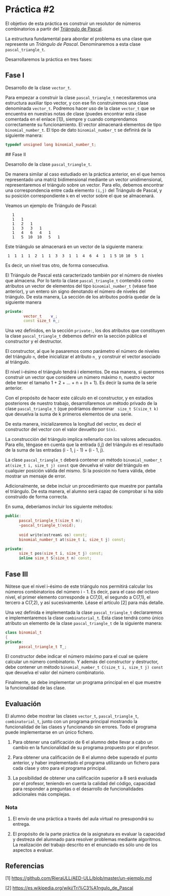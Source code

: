 # Práctica #2

El objetivo de esta práctica es construir un resolutor de números combinatorios a partir del [Triángulo de Pascal](https://es.wikipedia.org/wiki/Tri%C3%A1ngulo_de_Pascal).

La estructura fundamental para abordar el problema es una clase que represente un *Triángulo de Pascal*. Denominaremos a esta clase ```pascal_triangle_t```.

Desarrollaremos la práctica en tres fases:

## Fase I

Desarrollo de la clase ```vector_t```.

Para empezar a construir la clase ```pascal_triangle_t```  necesitaremos una estructura auxiliar tipo vector, y con ese fin construiremos una clase denominada ```vector_t```. Podremos hacer uso de la clase ```vector_t``` que se encuentra en nuestras notas de clase (puedes encontrar esta clase comentada en el enlace [1]), siempre y cuando comprendamos correctamente su funcionamiento. El vector almacenará elementos de tipo ```binomial_number_t```. El tipo de dato ```binomial_number_t``` se definirá de la siguiente manera:

```cpp
typedef unsigned long binomial_number_t;
```

## Fase II

Desarrollo de la clase ```pascal_triangle_t```.

De manera similar al caso estudiado en la práctica anterior, en el que hemos representado una matriz bidimensional mediante un vector unidimensional, representaremos el triángulo sobre un vector. Para ello, debemos encontrar una correspondencia entre cada elemento  ```(i,j)``` del Triángulo de Pascal, y su posición correspondiente  ```k``` en el vector sobre el que se almacenará.

Veamos un ejemplo de Triángulo de Pascal:

```
   1  
   1   1
   1   2   1
   1   3   3   1
   1   4   6   4   1
   1   5  10  10   5   1
```

Este triángulo se almacenará en un vector de la siguiente manera:

```
 1  1  1  1  2  1  1  3  3  1  1  4  6  4  1  1 5 10 10  5  1
```
Es decir, un nivel tras otro, de forma consecutiva.

El Triángulo de Pascal está caracterizado también por el número de niveles que almacena. Por lo tanto la clase ```pascal_triangle_t``` contendrá como atributos un vector de elementos del tipo ```binomial_number_t``` (véase fase anterior), y un entero sin signo denotando el número de niveles del triángulo. De esta manera, La sección de los atributos podría quedar de la siguiente manera

```cpp
private:
        vector_t    v_;
        const size_t n_;
```

Una vez definidos, en la sección ```private:```, los dos atributos que constituyen la clase ```pascal_triangle_t``` debemos definir en la sección pública el constructor y el destructor.

El constructor, al que le pasaremos como parámetro el número de niveles del triángulo ```n```, debe inicializar el atributo ```n_``` y construir el vector asociado al triángulo.

El nivel i-ésimo el triángulo tendrá i elementos. De esa manera, si queremos construir un vector que considere un número máximo n, nuestro vector debe tener el tamaño 1 + 2 + ... + n + (n + 1). Es decir la suma de la serie anterior. 

Con el propósito de hacer este cálculo en el constructor, y en estadíos posteriores de nuestro trabajo, desarrollaremos un método privado de la clase ```pascal_triangle_t``` (que podríamos denominar ``` size_t S(size_t k)``` que devuelva la suma de k primeros elementos de una serie.

De esta manera, inicializaremos la longitud del vector, es decir el constructor del vector con el valor devuelto por ```S(n)```.

La construcción del triángulo implica rellenarlo con los valores adecuados. Para ello, téngase en cuenta que la entrada (i,j) del triángulo es el resultado de la suma de las entradas (i - 1, j - 1) + (i - 1, j). 

La clase ```pascal_triangle_t``` deberá contener un método ```binomial_number_t at(size_t i, size_t j) const``` que devuelva el valor del triángulo en cualquier posición válida del mismo. Si la posición no fuera válida, debe mostrar un mensaje de error.

Adicionalmente, se debe incluir un procedimiento que muestre por pantalla el triángulo. De esta manera, el alumno será capaz de comprobar si ha sido construido de forma correcta.

En suma, deberíamos incluir los siguiente métodos:

~~~cpp
public:
      pascal_triangle_t(size_t n);
      ~pascal_triangle_t(void);
      
      void write(ostream& os) const;
      binomial_number_t at(size_t i, size_t j) const;

private:
      size_t pos(size_t i, size_t j) const;
      inline size_t S(size_t n) const;

~~~

## Fase III

Nótese que el nivel i-ésimo de este triángulo nos permitirá calcular los números combinatorios del número i - 1. Es decir, para el caso del octavo nivel, el primer elemento corresponde a C(7,0), el segundo a C(7,1), el tercero a C(7,2), y así sucesivamente. Léase el artículo [2] para más detalle.

Una vez definida e implementada la clase ```pascal_triangle_t``` declararemos e implementaremos la clase ```combinatorial_t```. Esta clase tendrá como único atributo un elemento de la clase ```pascal_triangle_t``` de la siguiente manera:

```cpp
class binomial_t
{
private:
      pascal_triangle_t T_;
```

El constructor debe indicar el número máximo para el cual se quiere calcular un número combinatorio. Y además del constructor y destructor, debe contener un método ```binomial_number_t C(size_t i, size_t j) const``` que devuelva el valor del número combinatorio.

Finalmente, se debe implementar un programa principal en el que muestre la funcionalidad de las clase.

## Evaluación

El alumno debe mostrar las clases ```vector_t```, ```pascal_triangle_t```, ```combinatorial_t```, junto con un programa principal mostrando la funcionalidad de las clases y funcionando sin errores. Todo el programa puede implementarse en un único fichero.

1. Para obtener una calificación de 6 el alumno debe llevar a cabo un cambio en la funcionalidad de su programa propuesto por el profesor.

2. Para obtener una calificación de 8 el alumno debe superado el punto anterior, y haber implementado el programa utilizando un fichero para cada clase y otro para el programa principal.

3. La posibilidad de obtener una calificación superior a 8 será evaluada por el profesor, teniendo en cuenta la calidad del código, capacidad para responder a preguntas o el desarrollo de funcionalidades adicionales más complejas.  

### Nota
1. El envío de una práctica a través del aula virtual no presupondrá su entrega. 

2. El propósito de la parte práctica de la asignatura es evaluar la capacidad y destreza del alumnado para resolver problemas mediante algoritmos. La realización del trabajo descrito en el enunciado es sólo uno de los aspectos a evaluar.

## Referencias 

[1] https://github.com/RieraULL/AED-ULL/blob/master/un-ejemplo.md

[2] https://es.wikipedia.org/wiki/Tri%C3%A1ngulo_de_Pascal
